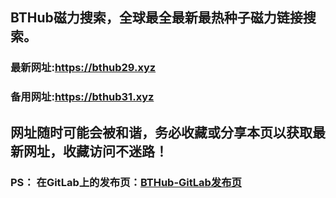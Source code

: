 ## **BTHub磁力搜索，全球最全最新最热种子磁力链接搜索。**
### 最新网址:<a href="https://bthub29.xyz" target="_blank">https://bthub29.xyz</a>
### 备用网址:<a href="https://bthub31.xyz" target="_blank">https://bthub31.xyz</a>
## 网址随时可能会被和谐，务必收藏或分享本页以获取最新网址，收藏访问不迷路！

### PS： 在GitLab上的发布页：[**BTHub-GitLab发布页**](https://gitlab.com/fwonggh/Bthub/-/blob/master/README.md)
     


